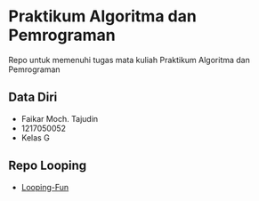 # Praktikum Algoritma dan Pemrograman
Repo untuk memenuhi tugas mata kuliah Praktikum Algoritma dan Pemrograman

## Data Diri
* Faikar Moch. Tajudin
* 1217050052
* Kelas G

## Repo Looping
* [Looping-Fun](https://github.com/Fr0faive/looping-fun-project)


